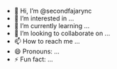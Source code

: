 - 👋 Hi, I’m @secondfajarync
- 👀 I’m interested in ...
- 🌱 I’m currently learning ...
- 💞️ I’m looking to collaborate on ...
- 📫 How to reach me ...
- 😄 Pronouns: ...
- ⚡ Fun fact: ...

<!---
secondfajarync/secondfajarync is a ✨ special ✨ repository because its `README.md` (this file) appears on your GitHub profile.
You can click the Preview link to take a look at your changes.
--->
